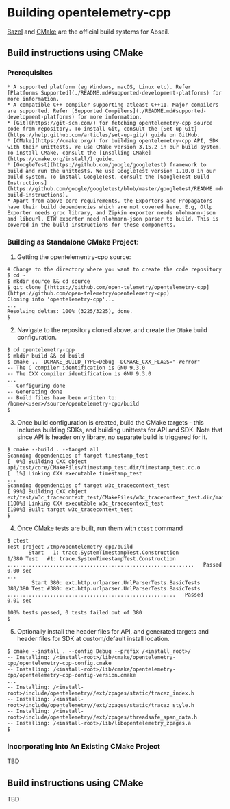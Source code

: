 # Building opentelemetry-cpp

[Bazel](https://bazel.build) and [CMake](https://cmake.org/) are the official
build systems for Abseil.

## Build instructions using CMake

### Prerequisites
    * A supported platform (eg Windows, macOS, Linux etc). Refer [Platforms Supported](./README.md#supported-development-platforms) for more information.
    * A compatible C++ compiler supporting atleast C++11. Major compilers are supported. Refer [Supported Compilers](./README.md#supported-development-platforms) for more information.
    * [Git](https://git-scm.com/) for fetching opentelemetry-cpp source code from repository. To install Git, consult the [Set up Git](https://help.github.com/articles/set-up-git/) guide on GitHub.
    * [CMake](https://cmake.org/) for building opentelemetry-cpp API, SDK with their unittests. We use CMake version 3.15.2 in our build system. To install CMake, consult the [Insalling CMake](https://cmake.org/install/) guide.
    * [GoogleTest](https://github.com/google/googletest) framework to build and run the unittests. We use GoogleTest version 1.10.0 in our build system. To install GoogleTest, consult the [GoogleTest Build Instructions](https://github.com/google/googletest/blob/master/googletest/README.md#generic-build-instructions).
    * Apart from above core requirements, the Exporters and Propagators have their build dependencies which are not covered here. E.g, Otlp Exporter needs grpc library, and Zipkin exporter needs nlohmann-json and libcurl, ETW exporter need nlohmann-json parser to build. This is covered in the build instructions for these components.

### Building as Standalone CMake Project:

1. Getting the opentelementry-cpp source:

```
# Change to the directory where you want to create the code repository
$ cd ~
$ mkdir source && cd source
$ git clone [(https://github.com/open-telemetry/opentelemetry-cpp](https://github.com/open-telemetry/opentelemetry-cpp)
Cloning into 'opentelemetry-cpp'...
...
Resolving deltas: 100% (3225/3225), done.
$
```

2. Navigate to the repository cloned above, and create the `CMake` build configuration.

```
$ cd opentelemetry-cpp
$ mkdir build && cd build
$ cmake .. -DCMAKE_BUILD_TYPE=Debug -DCMAKE_CXX_FLAGS="-Werror"
-- The C compiler identification is GNU 9.3.0
-- The CXX compiler identification is GNU 9.3.0
...
-- Configuring done
-- Generating done
-- Build files have been written to: /home/<user>/source/opentelemetry-cpp/build
$
```

3. Once build configuration is created, build the CMake targets - this includes building SDKs, and building unittests for API and SDK. Note that since API is header only library, no separate build is triggered for it.
```
$ cmake --build . --target all
Scanning dependencies of target timestamp_test
[  0%] Building CXX object api/test/core/CMakeFiles/timestamp_test.dir/timestamp_test.cc.o
[  1%] Linking CXX executable timestamp_test
...
Scanning dependencies of target w3c_tracecontext_test
[ 99%] Building CXX object ext/test/w3c_tracecontext_test/CMakeFiles/w3c_tracecontext_test.dir/main.cc.o
[100%] Linking CXX executable w3c_tracecontext_test
[100%] Built target w3c_tracecontext_test
$
```

4. Once CMake tests are built, run them with `ctest` command
```
$ ctest
Test project /tmp/opentelemetry-cpp/build
       Start   1: trace.SystemTimestampTest.Construction
1/380 Test   #1: trace.SystemTimestampTest.Construction .............................................................   Passed    0.00 sec
...
        Start 380: ext.http.urlparser.UrlParserTests.BasicTests
380/380 Test #380: ext.http.urlparser.UrlParserTests.BasicTests .......................................................   Passed    0.01 sec

100% tests passed, 0 tests failed out of 380
$
```

5. Optionally install the header files for API, and generated targets and header files for SDK at custom/default install location.
```
$ cmake --install . --config Debug --prefix /<install_root>/
-- Installing: /<install-root>/lib/cmake/opentelemetry-cpp/opentelemetry-cpp-config.cmake
-- Installing: /<install-root>/lib/cmake/opentelemetry-cpp/opentelemetry-cpp-config-version.cmake
...
-- Installing: /<install-root>/include/opentelemetry//ext/zpages/static/tracez_index.h
-- Installing: /<install-root>/include/opentelemetry//ext/zpages/static/tracez_style.h
-- Installing: /<install-root>/include/opentelemetry//ext/zpages/threadsafe_span_data.h
-- Installing: /<install-root>/lib/libopentelemetry_zpages.a
$
```

### Incorporating Into An Existing CMake Project

TBD

## Build instructions using CMake

TBD
